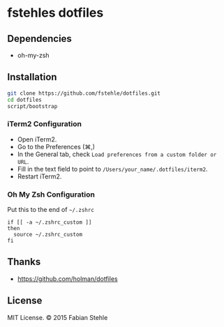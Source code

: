 # fstehles dotfiles

## Dependencies

* oh-my-zsh

## Installation

```sh
git clone https://github.com/fstehle/dotfiles.git
cd dotfiles
script/bootstrap
```

### iTerm2 Configuration

 * Open iTerm2.
 * Go to the Preferences (⌘,)
 * In the General tab, check `Load preferences from a custom folder or URL`.
 * Fill in the text field to point to `/Users/your_name/.dotfiles/iterm2`.
 * Restart iTerm2.

### Oh My Zsh Configuration 

Put this to the end of `~/.zshrc`
```
if [[ -a ~/.zshrc_custom ]]
then
  source ~/.zshrc_custom
fi
```

## Thanks

* https://github.com/holman/dotfiles

## License

MIT License. &copy; 2015 Fabian Stehle
